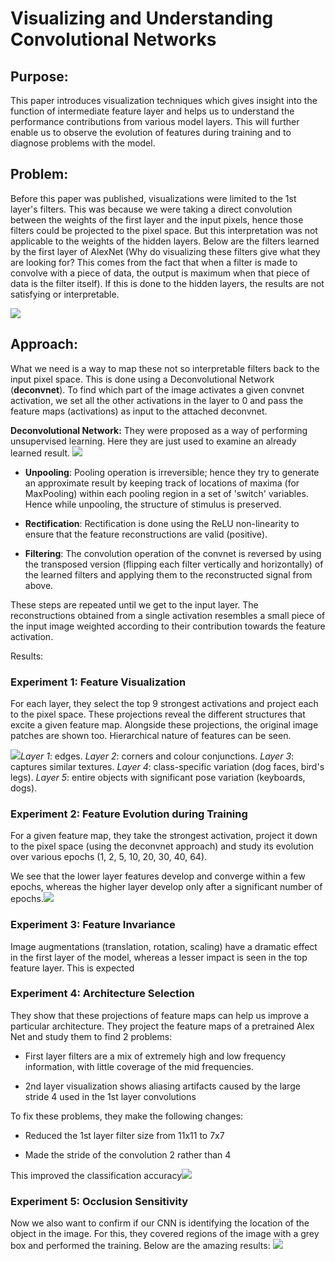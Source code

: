 # Visualizing and Understanding Convolutional Networks

## Purpose:

This paper introduces visualization techniques which gives insight into
the function of intermediate feature layer and helps us to understand
the performance contributions from various model layers. This will
further enable us to observe the evolution of features during training
and to diagnose problems with the model.

## Problem:

Before this paper was published, visualizations were limited to the 1st
layer\'s filters. This was because we were taking a direct convolution
between the weights of the first layer and the input pixels, hence those
filters could be projected to the pixel space. But this interpretation
was not applicable to the weights of the hidden layers. Below are the
filters learned by the first layer of AlexNet (Why do visualizing these
filters give what they are looking for? This comes from the fact that
when a filter is made to convolve with a piece of data, the output is
maximum when that piece of data is the filter itself). If this is done
to the hidden layers, the results are not satisfying or interpretable.

![](.\media\image1.png)

## Approach:

What we need is a way to map these not so interpretable filters back to
the input pixel space. This is done using a Deconvolutional Network
(**deconvnet**). To find which part of the image activates a given
convnet activation, we set all the other activations in the layer to 0
and pass the feature maps (activations) as input to the attached
deconvnet.

**Deconvolutional Network:** They were proposed as a way of performing
unsupervised learning. Here they are just used to examine an already
learned result. 
![](.\media\image2.png)

-   **Unpooling**: Pooling operation is
    irreversible; hence they try to generate an approximate result by
    keeping track of locations of maxima (for MaxPooling) within each
    pooling region in a set of 'switch' variables. Hence while
    unpooling, the structure of stimulus is preserved.

-   **Rectification**: Rectification is done using the ReLU
    non-linearity to ensure that the feature reconstructions are valid
    (positive).

-   **Filtering**: The convolution operation of the convnet is reversed
    by using the transposed version (flipping each filter vertically and
    horizontally) of the learned filters and applying them to the
    reconstructed signal from above.

These steps are repeated until we get to the input layer. The
reconstructions obtained from a single activation resembles a small
piece of the input image weighted according to their contribution
towards the feature activation.

Results:

### Experiment 1: Feature Visualization

For each layer, they select the top 9 strongest activations and project
each to the pixel space. These projections reveal the different
structures that excite a given feature map. Alongside these projections,
the original image patches are shown too. Hierarchical nature of
features can be seen.

![](.\media\image3.png)*Layer 1*:
edges. *Layer 2*: corners and colour conjunctions. *Layer 3*: captures
similar textures. *Layer 4*: class-specific variation (dog faces, bird's
legs). *Layer 5*: entire objects with significant pose variation
(keyboards, dogs).

### Experiment 2: Feature Evolution during Training

For a given feature map, they take the strongest activation, project it
down to the pixel space (using the deconvnet approach) and study its
evolution over various epochs (1, 2, 5, 10, 20, 30, 40, 64).

We see that the lower layer features develop and converge within a few
epochs, whereas the higher layer develop only after a significant number
of epochs.![](.\media\image4.png)

### Experiment 3: Feature Invariance

Image augmentations (translation, rotation, scaling) have a dramatic
effect in the first layer of the model, whereas a lesser impact is seen
in the top feature layer. This is expected

### Experiment 4: Architecture Selection

They show that these projections of feature maps can help us improve a
particular architecture. They project the feature maps of a pretrained
Alex Net and study them to find 2 problems:

-   First layer filters are a mix of extremely high and low frequency
    information, with little coverage of the mid frequencies.

-   2nd layer visualization shows aliasing artifacts caused by the large
    stride 4 used in the 1st layer convolutions

To fix these problems, they make the following changes:

-   Reduced the 1st layer filter size from 11x11 to 7x7

-   Made the stride of the convolution 2 rather than 4

This improved the classification
accuracy![](.\media\image5.png)

### Experiment 5: Occlusion Sensitivity

Now we also want to confirm if our CNN is identifying the location of the
object in the image. For this, they covered regions of the image with a
grey box and performed the training. Below are the amazing results:
![](.\media\image6.png)
